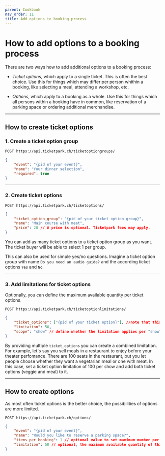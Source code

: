 ```yaml
---
parent: Cookbook
nav_order: 11
title: Add options to booking process
---
```

# How to add options to a booking process

There are two ways how to add additional options to a booking process:

* *Ticket options*, which apply to a single ticket. This is often the best choice. Use this for things which  may differ
per person whithin a booking, like selecting a meal, attending a workshop, etc.


* *Options*, which apply to a booking as a whole. Use this for things which all persons within a booking have in common,
like reservation of a parking space or ordering additional merchandise.


---
## How to create ticket options


### 1. Create a ticket option group

```
POST https://api.ticketpark.ch/ticketoptiongroups/
```

```json
{
    "event": "{pid of your event}",
    "name": "Your dinner selection",
    "required": true
}
```


---
### 2. Create ticket options


```
POST https://api.ticketpark.ch/ticketoptions/
```

```json
{
    "ticket_option_group": "{pid of your ticket option group}",
    "name": "Main course with meat",
    "price": 20 // A price is optional. Ticketpark fees may apply.
}
```

You can add as many ticket options to a ticket option group as you want. The ticket buyer will be able to select 1 per group.

This can also be used for simple yes/no questions. Imagine a ticket option group with name `Do you need an audio guide?` and the according ticket options `Yes` and `No`.

---
### 3. Add limitations for ticket options

Optionally, you can define the maximum available quantity per ticket options.

```
POST https://api.ticketpark.ch/ticketoptionlimitations/
```

```json
{
    "ticket_options": ["{pid of your ticket option}"], //note that this is a list – see below for more information
    "limitation": 50,
    "scope": "show" // define whether the limitation applies per "show" or per "event" (as a total over all shows)
}
```

By providing multiple `ticket_options` you can create a combined limitation. For example, let's say you sell meals in
a restaurant to enjoy before your theater perfomance. There are 100 seats in the restaurant, but you let people choose
whether they want a vegetarian meal or one with meat. In this case, set a ticket option limitation of 100 per show and
add both ticket options (veggie and meal) to it.


---
## How to create options

As most often ticket options is the better choice, the possibilities of options are more limited.

```
POST https://api.ticketpark.ch/options/
```

```json
{
    "event": "{pid of your event}",
    "name": "Would you like to reserve a parking space?",
    "items_per_booking": 1 // optional value to set maximum number per booking, if set to 1 the choice will become a yes/no selection
    "limitation": 50 // optional, the maximum available quantity of this option
}
```
